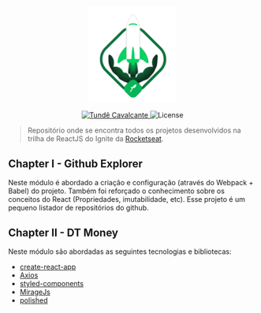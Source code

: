 <p align="center">
   <img src="https://raw.githubusercontent.com/tavareshenrique/ignite-reactjs/a11afefe824866f24dd3f9e1cc6e6e9530376ad1/%40assets/img/logo.svg" alt="Ignite" width="180"/>
</p>

<p align="center">
   <a href="https://www.linkedin.com/in/tund%C3%AA-cavalcante-1621441ba/">
      <img alt="Tundê Cavalcante" src="https://img.shields.io/badge/-Tundê Cavalcante-01B755?style=flat&logo=Linkedin&logoColor=white" />
   </a>

  <img alt="License" src="https://img.shields.io/badge/license-MIT-01B755">
</p>

> Repositório onde se encontra todos os projetos desenvolvidos na trilha de ReactJS do Ignite da [Rocketseat](https://github.com/Rocketseat).

## Chapter I - Github Explorer

Neste módulo é abordado a criação e configuração (através do Webpack + Babel) do projeto. Também foi reforçado o conhecimento sobre os conceitos do React (Propriedades, imutabilidade, etc).
Esse projeto é um pequeno listador de repositórios do github.

## Chapter II - DT Money

Neste módulo são abordadas as seguintes tecnologias e bibliotecas:

- [create-react-app](https://create-react-app.dev/)
- [Axios](https://axios-http.com/docs/intro)
- [styled-components](https://styled-components.com/)
- [MirageJs](https://miragejs.com/)
- [polished](https://polished.js.org/)
